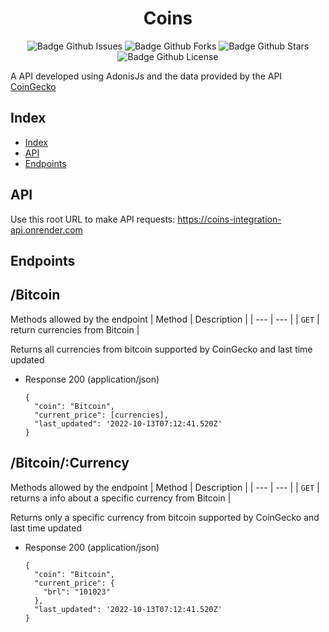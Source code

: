 <h1 align="center">Coins</h1>
<p align="center">
  <img src="https://img.shields.io/github/issues/Otavio-Cipriano/coins" alt="Badge Github Issues"/>
  <img src="https://img.shields.io/github/forks/Otavio-Cipriano/coins" alt="Badge Github Forks"/>
  <img src="https://img.shields.io/github/stars/Otavio-Cipriano/coins" alt="Badge Github Stars"/>
  <img src="https://img.shields.io/github/license/Otavio-Cipriano/coins" alt="Badge Github License"/>
</p>

A API developed using AdonisJs and the data provided by the API [CoinGecko](https://www.coingecko.com/en/api/documentation)

## Index

* [Index](#Index)
* [API](#Api)
* [Endpoints](#Endpoints)

## API

Use this root URL to make API requests: https://coins-integration-api.onrender.com

## Endpoints

## /Bitcoin

Methods allowed by the endpoint
| Method | Description |
| --- | --- |
| `GET` | return currencies from Bitcoin |

Returns all currencies from bitcoin supported by CoinGecko and last time updated

* Response 200 (application/json)

      {
        "coin": "Bitcoin",
        "current_price": [currencies],
        "last_updated": '2022-10-13T07:12:41.520Z'
      }


## /Bitcoin/:Currency
Methods allowed by the endpoint
| Method | Description |
| --- | --- |
| `GET` | returns a info about a specific currency from Bitcoin |

Returns only a specific currency from bitcoin supported by CoinGecko and last time updated

* Response 200 (application/json)

      {
        "coin": "Bitcoin",
        "current_price": {
          "brl": "101023"
        },
        "last_updated": '2022-10-13T07:12:41.520Z'
      }
